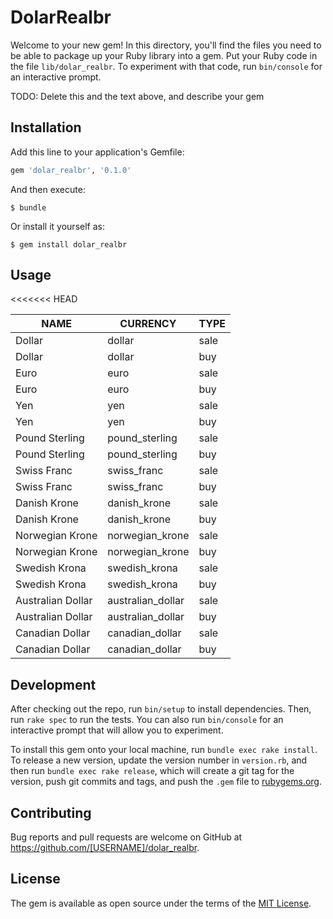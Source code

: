 # DolarRealbr

Welcome to your new gem! In this directory, you'll find the files you need to be able to package up your Ruby library into a gem. Put your Ruby code in the file `lib/dolar_realbr`. To experiment with that code, run `bin/console` for an interactive prompt.

TODO: Delete this and the text above, and describe your gem

## Installation

Add this line to your application's Gemfile:

```ruby
gem 'dolar_realbr', '0.1.0'
```

And then execute:

    $ bundle

Or install it yourself as:

    $ gem install dolar_realbr

## Usage

<<<<<<< HEAD

| NAME               | CURRENCY           | TYPE |
|--------------------|--------------------|------|
| Dollar             | dollar             |	sale |
| Dollar             | dollar 			      |	buy  |
| Euro				       | euro 			        |	sale |
| Euro				       | euro				        |	buy  |
| Yen				         | yen 				        |	sale | 
| Yen			           | yen 				        |	buy  |
| Pound Sterling	   | pound_sterling 	  | sale | 
| Pound Sterling     | pound_sterling 	  | buy  |
| Swiss Franc		     | swiss_franc		    |	sale |
| Swiss Franc		     | swiss_franc 		    |	buy  |
| Danish Krone		   | danish_krone 	    |	sale |
| Danish Krone		   | danish_krone 	    |	buy  |
| Norwegian Krone	   | norwegian_krone 	  |	sale |
| Norwegian	Krone	   | norwegian_krone 	  |	buy  |
| Swedish Krona		   | swedish_krona 	    |	sale |
| Swedish Krona		   | swedish_krona 	    |	buy  |
| Australian Dollar	 | australian_dollar  |	sale |
| Australian Dollar	 | australian_dollar  |	buy  |
| Canadian Dollar	   | canadian_dollar    |	sale |
| Canadian Dollar	   | canadian_dollar 	  |	buy  |

## Development

After checking out the repo, run `bin/setup` to install dependencies. Then, run `rake spec` to run the tests. You can also run `bin/console` for an interactive prompt that will allow you to experiment.

To install this gem onto your local machine, run `bundle exec rake install`. To release a new version, update the version number in `version.rb`, and then run `bundle exec rake release`, which will create a git tag for the version, push git commits and tags, and push the `.gem` file to [rubygems.org](https://rubygems.org).

## Contributing

Bug reports and pull requests are welcome on GitHub at https://github.com/[USERNAME]/dolar_realbr.


## License

The gem is available as open source under the terms of the [MIT License](http://opensource.org/licenses/MIT).

